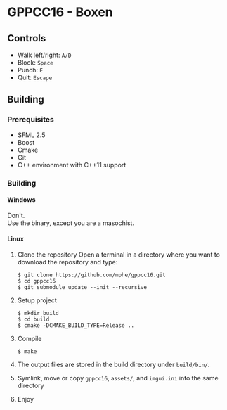 # GPPCC16 - Boxen

## Controls
* Walk left/right: `A/D`
* Block: `Space`
* Punch: `E`
* Quit: `Escape`

## Building
### Prerequisites
* SFML 2.5
* Boost
* Cmake
* Git
* C++ environment with C++11 support


### Building
#### Windows
Don't.<br/>
Use the binary, except you are a masochist.

#### Linux
1. Clone the repository
    Open a terminal in a directory where you want to download the repository and type:

    ```shell
    $ git clone https://github.com/mphe/gppcc16.git
    $ cd gppcc16
    $ git submodule update --init --recursive
    ```

2. Setup project
    ```shell
    $ mkdir build
    $ cd build
    $ cmake -DCMAKE_BUILD_TYPE=Release ..
    ```

3. Compile
    ```shell
    $ make
    ```
4. The output files are stored in the build directory under `build/bin/`.
5. Symlink, move or copy `gppcc16`, `assets/`, and `imgui.ini` into the same directory
6. Enjoy
